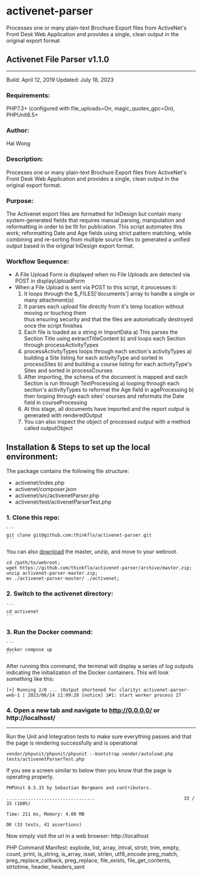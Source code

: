 # activenet-parser

 Processes one or many plain-text Brochure Export files from ActiveNet's Front Desk Web Application and provides a single, clean output in the original export format

## Activenet File Parser v1.1.0 
 ----------------------------
 Build: April 12, 2019
 Updated: July 18, 2023

 ### Requirements: 
 PHP7.3+ (configured with file_uploads=On, magic_quotes_gpc=On), PHPUnit8.5+

 ### Author: 
 Hal Wong

 ### Description:
 Processes one or many plain-text Brochure Export files from ActiveNet's Front Desk Web Application 
 and provides a single, clean output in the original export format.

 ### Purpose: 
 The Activenet export files are formatted for InDesign but contain many system-generated 
 fields that requires manual parsing, manipulation and reformatting in order to be fit 
 for publication.  This script automates this work; reformatting Date and Age fields using 
 strict pattern matching, while combining and re-sorting from multiple source files to 
 generated a unified output based in the original InDesign export format.

 ### Workflow Sequence:
 - A File Upload Form is displayed when no File Uploads are detected via POST in displayUploadForm
 - When a File Upload is sent via POST to this script, it processes it:
     1) It loops through the $_FILES['documents'] array to handle a single or many attachment(s)
     2) It parses each upload file directly from it's temp location without moving or touching them  
        thus ensuring security and that the files are automatically destroyed once the script finishes
     3) Each file is loaded as a string in ImportData
         a) This parses the Section Title using extractTitleContent
         b) and loops each Section through processActivityTypes
     4) processActivityTypes loops through each section's activityTypes
         a) building a Site listing for each activityType and sorted in processSites
         b) and building a course listing for each activityType's Sites and sorted in processCourses
     5) After importing, the schema of the document is mapped and each Section is run through TextProcessing
         a) looping through each section's activityTypes to reformat the Age field in ageProcessing
         b) then looping through each sites' courses and reformats the Date field in courseProcessing
     6) At this stage, all documents have imported and the report output is generated with renderedOutput
     7) You can also inspect the object of processed output with a method called outputObject

## Installation & Steps to set up the local environment:

The package contains the following file structure:

- activenet/index.php
- activenet/composer.json
- activenet/src/activenetParser.php
- activenet/test/activenetParserTest.php

### 1. Clone this repo:
	```
	git clone git@github.com:thinkflo/activenet-parser.git
	```

You can also [download](https://github.com/thinkflo/activenet-parser/archive/master.zip) the master, unzip, and move to your webroot.

```
cd /path/to/webroot;
wget https://github.com/thinkflo/activenet-parser/archive/master.zip;
unzip activenet-parser-master.zip;
mv ./activenet-parser-master/ ./activenet;
```

### 2. Switch to the activenet directory:
	```
	cd activenet
	```

### 3. Run the Docker command: 
	``` 
	docker compose up 
	``` 

After running this command, the terminal will display a series of log outputs indicating the initialization of the Docker containers. This will look something like this: 
``` 
[+] Running 2/0 ... (Output shortened for clarity) activenet-parser-web-1 | 2023/06/14 11:09:28 [notice] 1#1: start worker process 27 
```

### 4. Open a new tab and navigate to http://0.0.0.0/ or http://localhost/

---------------
Run the Unit and Integration tests to make sure everything passes and that the page is rendering successfully and is operational
```
vendor/phpunit/phpunit/phpunit --bootstrap vendor/autoload.php tests/activenetParserTest.php
```

If you see a screen similar to below then you know that the page is operating properly.
```
PHPUnit 8.5.33 by Sebastian Bergmann and contributors.

.................................                                 33 / 33 (100%)

Time: 211 ms, Memory: 4.00 MB

OK (33 tests, 41 assertions)
```

Now simply visit the url in a web browser: http://localhost


 PHP Command Manifest: 
 explode, list, array, intval, strstr, trim, empty, count, print, is_string, is_array, isset, strlen, utf8_encode
 preg_match, preg_replace_callback, preg_replace, file_exists, file_get_contents, strtotime, header, headers_sent